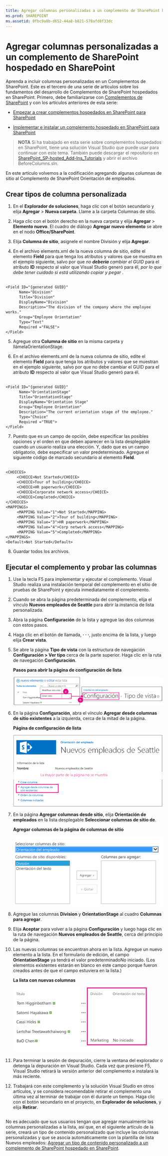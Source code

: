 ```yaml
---
title: Agregar columnas personalizadas a un complemento de SharePoint hospedado en SharePoint
ms.prod: SHAREPOINT
ms.assetid: 0fbc9a8b-d652-44a8-b821-578afd8f33dc
---
```



# Agregar columnas personalizadas a un complemento de SharePoint hospedado en SharePoint
Aprenda a incluir columnas personalizadas en un Complementos de SharePoint.
Este es el tercero de una serie de artículos sobre los fundamentos del desarrollo de Complementos de SharePoint hospedados en SharePoint. Primero, debe familiarizarse con  [Complementos de SharePoint](sharepoint-add-ins.md) y con los artículos anteriores de esta serie:
  
    
    


-  [Empezar a crear complementos hospedados en SharePoint para SharePoint](get-started-creating-sharepoint-hosted-sharepoint-add-ins.md)
    
  
-  [Implementar e instalar un complemento hospedado en SharePoint para SharePoint](deploy-and-install-a-sharepoint-hosted-sharepoint-add-in.md)
    
  

> **NOTA**
> Si ha trabajado en esta serie sobre complementos hospedados en SharePoint, tiene una solución Visual Studio que puede usar para continuar con este tema. También puede descargar el repositorio en  [SharePoint_SP-hosted_Add-Ins_Tutorials](https://github.com/OfficeDev/SharePoint_SP-hosted_Add-Ins_Tutorials) y abrir el archivo BeforeColumns.sln.
  
    
    

En este artículo volvemos a la codificación agregando algunas columnas de sitio al Complemento de SharePoint Orientación de empleados.
## Crear tipos de columna personalizada


  
    
    

1. En el **Explorador de soluciones**, haga clic con el botón secundario y elija **Agregar** > **Nueva carpeta**. Llame a la carpeta Columnas de sitio.
    
  
2. Haga clic con el botón derecho en la nueva carpeta y elija **Agregar** > **Elemento nuevo**. El cuadro de diálogo **Agregar nuevo elemento** se abre en el nodo **Office/SharePoint**.
    
  
3. Elija **Columna de sitio**, asígnele el nombre División y elija **Agregar**.
    
  
4. En el archivo elements.xml de la nueva columna de sitio, edite el elemento **Field** para que tenga los atributos y valores que se muestra en el ejemplo siguiente, salvo por que *no **debería** cambiar el GUID*  para el atributo **ID** respecto al valor que Visual Studio generó para él, *por lo que debe tener cuidado si está utilizando copiar y pegar*  .
    
 ```
  
<Field ID="{generated GUID}"
       Name="Division" 
       Title="Division" 
       DisplayName="Division" 
       Description="The division of the company where the employee works." 
       Group="Employee Orientation" 
       Type="Text" 
       Required ="FALSE">
</Field>
 ```

5. Agregue otra **Columna de sitio** en la misma carpeta y llámelaOrientationStage.
    
  
6. En el archivo elements.xml de la nueva columna de sitio, edite el elemento **Field** para que tenga los atributos y valores que se muestran en el ejemplo siguiente, salvo por que no debe cambiar el GUID para el atributo **ID** respecto al valor que Visual Studio generó para él.
    
 ```
  
<Field ID="{generated GUID}"
       Name="OrientationStage" 
       Title="OrientationStage"
       DisplayName="Orientation Stage" 
       Group="Employee Orientation" 
       Description="The current orientation stage of the employee." 
       Type="Choice"
       Required ="TRUE">
</Field>
 ```

7. Puesto que es un campo de opción, debe especificar las posibles opciones y el orden en que deben aparecer en la lista desplegable cuando un usuario realiza una elección. Y, dado que es un campo obligatorio, debe especificar un valor predeterminado. Agregue el siguiente código de marcado secundario al elemento **Field**.
    
 ```
  
<CHOICES>
      <CHOICE>Not Started</CHOICE>
      <CHOICE>Tour of building</CHOICE>
      <CHOICE>HR paperwork</CHOICE>
      <CHOICE>Corporate network access</CHOICE>
      <CHOICE>Completed</CHOICE>
</CHOICES>
<MAPPINGS>
      <MAPPING Value="1">Not Started</MAPPING>
      <MAPPING Value="2">Tour of building</MAPPING>
      <MAPPING Value="3">HR paperwork</MAPPING>
      <MAPPING Value="4">Corp network access</MAPPING>
      <MAPPING Value="5">Completed</MAPPING>
</MAPPINGS>
<Default>Not Started</Default>
 ```

8. Guardar todos los archivos.
    
  

## Ejecutar el complemento y probar las columnas


  
    
    

1. Use la tecla F5 para implementar y ejecutar el complemento. Visual Studio realiza una instalación temporal del complemento en el sitio de pruebas de SharePoint y ejecuta inmediatamente el complemento. 
    
  
2. Cuando se abra la página predeterminada del complemento, elija el vínculo **Nuevos empleados de Seattle** para abrir la instancia de lista personalizada.
    
  
3. Abra la página **Configuración** de la lista y agregue las dos columnas con estos pasos.
    
1. Haga clic en el botón de llamada, **· · ·**, justo encima de la lista, y luego elija **Crear vista**.
    
  
2. Se abre la página **Tipo de vista** con la estructura de navegación **Configuración > Ver tipo** cerca de la parte superior. Haga clic en la ruta de navegación **Configuración**.
    
   **Pasos para abrir la página de configuración de lista**

  

     ![Lista Nuevos empleados de Seattle con el botón de llamada y el elemento Crear vista resaltados como paso uno. A continuación, una flecha a la página Crear vista con la ruta de navegación de Configuración resaltada.](images/6c119cae-adf8-42ff-9890-f3aa1e11719d.png)
  

    
    
  
3. En la página **Configuración**, abra el vínculo **Agregar desde columnas de sitio existentes** a la izquierda, cerca de la mitad de la página.
    
   **Página de configuración de lista**

  

     ![La página de configuración de instancia de lista con el vínculo para Agregar columnas desde sitio resaltado.](images/a8698b77-b9d2-40f6-89f6-ccc3c6e06073.png)
  

    
    
  
4. En la página **Agregar columnas desde sitio**, elija **Orientación de empleados** en la lista desplegable **Seleccionar columnas de sitio de**.
    
   **Agregar columnas de la página de columnas de sitio**

  

     ![Control de selección de columnas de SharePoint, con la orientación del empleado seleccionada en la lista desplegable con la etiqueta Seleccionar columnas de sitio.](images/3b33c622-c52a-45fd-8ea1-d7f307539753.png)
  

    
    
  
5. Agregue las columnas **Division** y **OrientationStage** al cuadro **Columnas para agregar**.
    
  
6. Elija **Aceptar** para volver a la página **Configuración** y luego haga clic en la ruta de navegación **Nuevos empleados de Seattle**, cerca del principio de la página.
    
  
4. Las nuevas columnas se encuentran ahora en la lista. Agregue un nuevo elemento a la lista. En el formulario de edición, el campo **OrientationStage** ya tendrá el valor predeterminadoNo iniciado. (Los elementos existentes estarán en blanco en este campo porque fueron creados antes de que el campo estuviera en la lista.)
    
   **La lista con nuevas columnas**

  

     ![La lista con las nuevas columnas División y Fase de orientación.](images/d4e17424-c06b-4635-aab8-4912cee5fe35.png)
  

    
    
  
5. Para terminar la sesión de depuración, cierre la ventana del explorador o detenga la depuración en Visual Studio. Cada vez que presione F5, Visual Studio retirará la versión anterior del complemento e instalará la más reciente.
    
  
6. Trabajará con este complemento y la solución Visual Studio en otros artículos, y se considera recomendable retirar el complemento una última vez al terminar de trabajar con él durante un tiempo. Haga clic con el botón secundario en el proyecto, en **Explorador de soluciones**, y elija **Retirar**.
    
  

## 
<a name="Nextsteps"> </a>

No es adecuado que sus usuarios tengan que agregar manualmente las columnas personalizadas a la lista, así que, en el siguiente artículo de la serie, creará un tipo de contenido personalizado que incluye las columnas personalizadas y que se asocia automáticamente con la plantilla de lista Nuevos empleados:  [Agregar un tipo de contenido personalizado a un complemento de SharePoint hospedado en SharePoint](add-a-custom-content-type-to-a-sharepoint-hostedsharepoint-add-in.md). 
  
    
    

